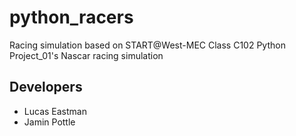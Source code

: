 # python_racers
Racing simulation based on START@West-MEC Class C102 Python Project_01's Nascar racing simulation
## Developers
- Lucas Eastman
- Jamin Pottle
